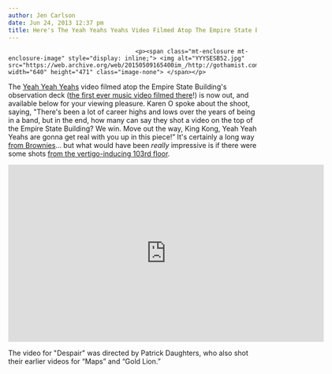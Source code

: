 ```yaml
---
author: Jen Carlson
date: Jun 24, 2013 12:37 pm
title: Here's The Yeah Yeahs Yeahs Video Filmed Atop The Empire State Building
---
```


	
										<p><span class="mt-enclosure mt-enclosure-image" style="display: inline;"> <img alt="YYYSESB52.jpg" src="https://web.archive.org/web/20150509165400im_/http://gothamist.com/attachments/arts_jen/YYYSESB52.jpg" width="640" height="471" class="image-none"> </span></p>

<p>The <a href="https://web.archive.org/web/20150509165400/http://gothamist.com/tags/yeahyeahyeahs">Yeah Yeah Yeahs</a> video filmed atop the Empire State Building&apos;s observation deck (<a href="https://web.archive.org/web/20150509165400/http://gothamist.com/2013/06/21/yeah_yeah_yeahs_filmed_1st_music_vi.php">the first ever music video filmed there</a>!) is now out, and available below for your viewing pleasure. Karen O spoke about the shoot, saying, &quot;There&apos;s been a lot of career highs and lows over the years of being in a band, but in the end, how many can say they shot a video on the top of the Empire State Building? We win. Move out the way, King Kong, Yeah Yeah Yeahs are gonna get real with you up in this piece!&#x201D; It&apos;s certainly a long way <a href="https://web.archive.org/web/20150509165400/http://gothamist.com/2012/10/16/old_shows_at_brownies.php">from Brownies</a>... but what would have been <em>really</em> impressive is if there were some shots <a href="https://web.archive.org/web/20150509165400/http://gothamist.com/2010/08/06/empire_state_building.php#photo-1">from the vertigo-inducing 103rd floor</a>.</p>

<p><iframe width="640" height="360" src="https://web.archive.org/web/20150509165400if_/http://www.youtube.com/embed/Cvrjn_pF9tY" frameborder="0" allowfullscreen></iframe></p>

<p>The video for &quot;Despair&quot; was directed by Patrick Daughters, who also shot their earlier videos for &#x201C;Maps&#x201D; and &#x201C;Gold Lion.&#x201D;</p>					
										
									
				